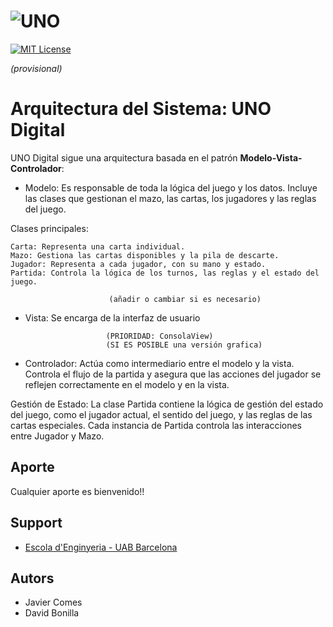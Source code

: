 # ![UNO](https://encrypted-tbn0.gstatic.com/images?q=tbn:ANd9GcR9geNsjpS8cq_mCVGe92dxI1sbkcpNtEgPSA&s)
[![MIT License](https://img.shields.io/badge/License-MIT-green.svg)](https://choosealicense.com/licenses/mit/)


*(provisional)*
# Arquitectura del Sistema: UNO Digital

UNO Digital sigue una arquitectura basada en el patrón **Modelo-Vista-Controlador**:
-	Modelo: Es responsable de toda la lógica del juego y los datos. Incluye las clases que gestionan el mazo, las cartas, los jugadores y las reglas del juego.
    
Clases principales:
    
    Carta: Representa una carta individual.
    Mazo: Gestiona las cartas disponibles y la pila de descarte.
    Jugador: Representa a cada jugador, con su mano y estado.
    Partida: Controla la lógica de los turnos, las reglas y el estado del juego.

                          (añadir o cambiar si es necesario)

-	Vista: Se encarga de la interfaz de usuario

                          (PRIORIDAD: ConsolaView)
                          (SI ES POSIBLE una versión grafica)

-	Controlador: Actúa como intermediario entre el modelo y la vista. Controla el flujo de la partida y asegura que las acciones del jugador se reflejen correctamente en el modelo y en la vista.


Gestión de Estado:
La clase Partida contiene la lógica de gestión del estado del juego, como el jugador actual, el sentido del juego, y las reglas de las cartas especiales.
Cada instancia de Partida controla las interacciones entre Jugador y Mazo.

## Aporte
Cualquier aporte es bienvenido!!

## Support

- [Escola d'Enginyeria - UAB Barcelona](https://www.uab.cat/enginyeria/)

## Autors

- Javier Comes
- David Bonilla
